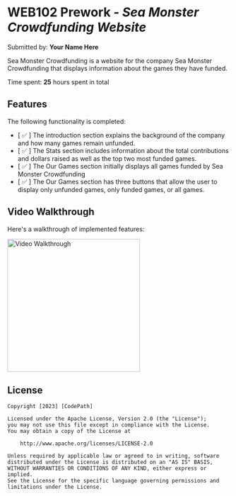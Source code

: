 # WEB102 Prework - *Sea Monster Crowdfunding Website*

Submitted by: **Your Name Here**

Sea Monster Crowdfunding is a website for the company Sea Monster Crowdfunding that displays information about the games they have funded.

Time spent: **25** hours spent in total

## Features

The following functionality is completed:

* [ ✅ ] The introduction section explains the background of the company and how many games remain unfunded.
* [ ✅ ] The Stats section includes information about the total contributions and dollars raised as well as the top two most funded games.
* [ ✅ ] The Our Games section initially displays all games funded by Sea Monster Crowdfunding
* [ ✅ ] The Our Games section has three buttons that allow the user to display only unfunded games, only funded games, or all games.

## Video Walkthrough

Here's a walkthrough of implemented features:

<img src='https://imgur.com/a/Q5COyAS.gif' title='Video Walkthrough' width='300' alt='Video Walkthrough' />

## License

    Copyright [2023] [CodePath]

    Licensed under the Apache License, Version 2.0 (the "License");
    you may not use this file except in compliance with the License.
    You may obtain a copy of the License at

        http://www.apache.org/licenses/LICENSE-2.0

    Unless required by applicable law or agreed to in writing, software
    distributed under the License is distributed on an "AS IS" BASIS,
    WITHOUT WARRANTIES OR CONDITIONS OF ANY KIND, either express or implied.
    See the License for the specific language governing permissions and
    limitations under the License.
